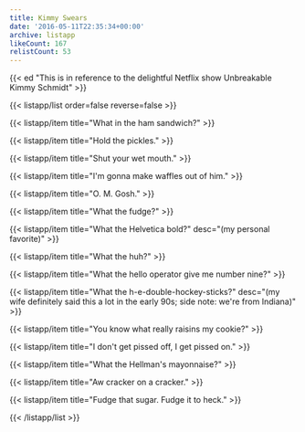 ```yaml
---
title: Kimmy Swears
date: '2016-05-11T22:35:34+00:00'
archive: listapp
likeCount: 167
relistCount: 53
---
```



{{< ed "This is in reference to the delightful Netflix show Unbreakable Kimmy Schmidt" >}}

{{< listapp/list order=false reverse=false >}}

   {{< listapp/item title="What in the ham sandwich?" >}}

   {{< listapp/item title="Hold the pickles." >}}

   {{< listapp/item title="Shut your wet mouth." >}}

   {{< listapp/item title="I'm gonna make waffles out of him." >}}

   {{< listapp/item title="O. M. Gosh." >}}

   {{< listapp/item title="What the fudge?" >}}

   {{< listapp/item title="What the Helvetica bold?"
      desc="(my personal favorite)" >}}

   {{< listapp/item title="What the huh?" >}}

   {{< listapp/item title="What the hello operator give me number nine?" >}}

   {{< listapp/item title="What the h-e-double-hockey-sticks?"
      desc="(my wife definitely said this a lot in the early 90s; side note: we're from Indiana)" >}}

   {{< listapp/item title="You know what really raisins my cookie?" >}}

   {{< listapp/item title="I don't get pissed off, I get pissed on." >}}

   {{< listapp/item title="What the Hellman's mayonnaise?" >}}

   {{< listapp/item title="Aw cracker on a cracker." >}}

   {{< listapp/item title="Fudge that sugar. Fudge it to heck." >}}

{{< /listapp/list >}}
